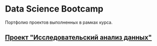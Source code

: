 # Data Science Bootcamp
Портфолио проектов выполненных в рамках курса.
## [Проект "Исследовательский анализ данных"](https://github.com/SuvorinSergey/ya_practicum_data_science/blob/master/real_estate/real_estate_spb.ipynb)
